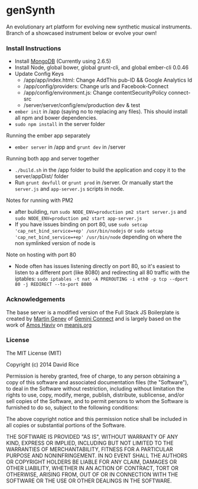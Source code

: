 genSynth
========

An evolutionary art platform for evolving new synthetic musical instruments.
Branch of a showcased instrument below or evolve your own!

### Install Instructions
 - Install [MongoDB](http://docs.mongodb.org/manual/tutorial/install-mongodb-on-ubuntu/) (Currently using 2.6.5)
 - Install Node, global bower, global grunt-cli, and global ember-cli 0.0.46
 - Update Config Keys
   - /app/app/index.html: Change AddThis pub-ID && Google Analytics Id
   - /app/config/providers: Change urls and Facebook-Connect
   - /app/config/environment.js: Change contentSecurityPolicy connect-src
   - /server/server/config/env/production dev & test
 - `ember init` in /app (saying no to replacing any files). This should install all npm and bower dependencies.
 - `sudo npm install` in the server folder

 Running the ember app separately
 - `ember server` in /app and `grunt dev` in /server

 Running both app and server together
 - `./build.sh` in the /app folder to build the application and copy it to the server/appDist/ folder
 - Run `grunt devfull` or `grunt prod` in /server. Or manually start the `server.js` and `app-server.js` scripts in node.

Notes for running with PM2
 - after building, run `sudo NODE_ENV=production pm2 start server.js` and `sudo NODE_ENV=production pm2 start app-server.js`
 - If you have issues binding on port 80, use `sudo setcap 'cap_net_bind_service=+ep' /usr/bin/nodejs` or `sudo setcap 'cap_net_bind_service=+ep' /usr/bin/node` depending
   on where the non symlinked version of node is

Note on hosting with port 80
 - Node often has issues listening directly on port 80, so it's easiest to listen to a different port (like 8080) and redirecting all 80 traffic with the iptables: `sudo iptables -t nat -A PREROUTING -i eth0 -p tcp --dport 80 -j REDIRECT --to-port 8080`

### Acknowledgements
The base server is a modified version of the Full Stack JS Boilerplate is created by [Martin Genev](http://www.twitter.com/cyberseer) of [Gemini Connect](http://www.geminiconnect.com) and is largely based on the work of [Amos Haviv](https://twitter.com/amoshaviv) on [meanjs.org](http://www.meanjs.org)

### License
The MIT License (MIT)

Copyright (c) 2014 David Rice

Permission is hereby granted, free of charge, to any person obtaining a copy
of this software and associated documentation files (the "Software"), to deal
in the Software without restriction, including without limitation the rights
to use, copy, modify, merge, publish, distribute, sublicense, and/or sell
copies of the Software, and to permit persons to whom the Software is
furnished to do so, subject to the following conditions:

The above copyright notice and this permission notice shall be included in
all copies or substantial portions of the Software.

THE SOFTWARE IS PROVIDED "AS IS", WITHOUT WARRANTY OF ANY KIND, EXPRESS OR
IMPLIED, INCLUDING BUT NOT LIMITED TO THE WARRANTIES OF MERCHANTABILITY,
FITNESS FOR A PARTICULAR PURPOSE AND NONINFRINGEMENT. IN NO EVENT SHALL THE
AUTHORS OR COPYRIGHT HOLDERS BE LIABLE FOR ANY CLAIM, DAMAGES OR OTHER
LIABILITY, WHETHER IN AN ACTION OF CONTRACT, TORT OR OTHERWISE, ARISING FROM,
OUT OF OR IN CONNECTION WITH THE SOFTWARE OR THE USE OR OTHER DEALINGS IN
THE SOFTWARE.
